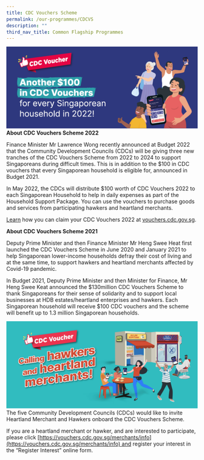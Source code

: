 ```yaml
---
title: CDC Vouchers Scheme
permalink: /our-programmes/CDCVS
description: ""
third_nav_title: Common Flagship Programmes
---
```

![CDC Vouchers Common Flagship Programme](/images/Common%20Flagship%20Progs/resident%20banner%20without%20button.png)<br>
<strong>About CDC Vouchers Scheme 2022</Strong>

Finance Minister Mr Lawrence Wong recently announced at Budget 2022 that the Community Development Councils (CDCs) will be giving three new tranches of the CDC Vouchers Scheme from 2022 to 2024 to support Singaporeans during difficult times. This is in addition to the $100 in CDC vouchers that every Singaporean household is eligible for, announced in Budget 2021.

In May 2022, the CDCs will distribute $100 worth of CDC Vouchers 2022 to each Singaporean Household to help in daily expenses as part of the Household Support Package. You can use the vouchers to purchase goods and services from participating hawkers and heartland merchants.

[Learn](https://vouchers.cdc.gov.sg/residents/info) how you can claim your CDC Vouchers 2022 at [vouchers.cdc.gov.sg](http://vouchers.cdc.gov.sg/).

<Strong>About CDC Vouchers Scheme 2021</strong>

Deputy Prime Minister and then Finance Minister Mr Heng Swee Heat first launched the CDC Vouchers Scheme in June 2020 and January 2021 to help Singaporean lower-income households defray their cost of living and at the same time, to support hawkers and heartland merchants affected by Covid-19 pandemic.

In Budget 2021, Deputy Prime Minister and then Minister for Finance, Mr Heng Swee Keat announced the $130million CDC Vouchers Scheme to thank Singaporeans for their sense of solidarity and to support local businesses at HDB estates/heartland enterprises and hawkers. Each Singaporean household will receive $100 CDC vouchers and the scheme will benefit up to 1.3 million Singaporean households.

![cdc vouchers merchants](/images/Common%20Flagship%20Progs/CDCV%20Merchants.png)
The five Community Development Councils (CDCs) would like to invite Heartland Merchant and Hawkers onboard the CDC Vouchers Scheme.  
  
If you are a heartland merchant or hawker, and are interested to participate, please click [https://vouchers.cdc.gov.sg/merchants/info](https://vouchers.cdc.gov.sg/merchants/info) and register your interest in the “Register Interest” online form.
